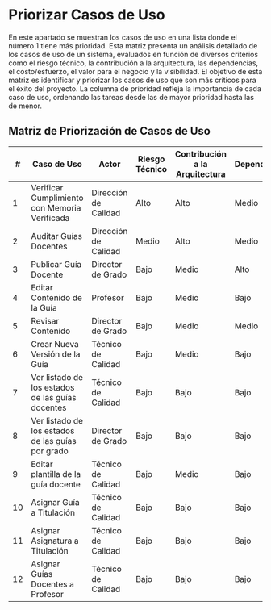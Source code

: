# Priorizar Casos de Uso
En este apartado se muestran los casos de uso en una lista donde el número 1 tiene más prioridad.  Esta matriz presenta un análisis detallado de los casos de uso de un sistema, evaluados en función de diversos criterios como el riesgo técnico, la contribución a la arquitectura, las dependencias, el costo/esfuerzo, el valor para el negocio y la visibilidad. El objetivo de esta matriz es identificar y priorizar los casos de uso que son más críticos para el éxito del proyecto. La columna de prioridad refleja la importancia de cada caso de uso, ordenando las tareas desde las de mayor prioridad hasta las de menor.

## Matriz de Priorización de Casos de Uso

| **#** | **Caso de Uso**                                     | **Actor**               | **Riesgo Técnico** | **Contribución a la Arquitectura** | **Dependencias** | **Costo/Esfuerzo** | **Valor para el Negocio** | **Visibilidad** | **Prioridad** |
|-------|-----------------------------------------------------|-------------------------|--------------------|-------------------------------------|------------------|---------------------|---------------------------|-----------------|---------------|
| 1     | Verificar Cumplimiento con Memoria Verificada       | Dirección de Calidad    | Alto               | Alto                                | Medio            | Alto                | Alto                      | Alto            | Alta          |
| 2     | Auditar Guías Docentes                              | Dirección de Calidad    | Medio              | Alto                                | Medio            | Alto                | Alto                      | Alto            | Alta          |
| 3     | Publicar Guía Docente                               | Director de Grado       | Bajo               | Medio                               | Alto             | Bajo                | Alto                      | Alto            | Alta          |
| 4     | Editar Contenido de la Guía                         | Profesor                | Bajo               | Medio                               | Bajo             | Medio               | Medio                     | Medio           | Media-Alta    |
| 5     | Revisar Contenido                                   | Director de Grado       | Bajo               | Medio                               | Medio            | Medio               | Medio                     | Medio           | Media-Alta    |
| 6     | Crear Nueva Versión de la Guía                      | Técnico de Calidad      | Bajo               | Medio                               | Bajo             | Medio               | Medio                     | Bajo            | Media         |
| 7     | Ver listado de los estados de las guías docentes    | Técnico de Calidad      | Bajo               | Bajo                                | Bajo             | Bajo                | Medio                     | Medio           | Media         |
| 8     | Ver listado de los estados de las guías por grado   | Director de Grado       | Bajo               | Bajo                                | Bajo             | Bajo                | Medio                     | Medio           | Media         |
| 9     | Editar plantilla de la guía docente                | Técnico de Calidad      | Bajo               | Medio                               | Bajo             | Medio               | Bajo                      | Bajo            | Media         |
| 10    | Asignar Guía a Titulación                           | Técnico de Calidad      | Bajo               | Bajo                                | Bajo             | Bajo                | Bajo                      | Bajo            | Baja          |
| 11    | Asignar Asignatura a Titulación                     | Técnico de Calidad      | Bajo               | Bajo                                | Bajo             | Bajo                | Bajo                      | Bajo            | Baja          |
| 12    | Asignar Guías Docentes a Profesor                   | Técnico de Calidad      | Bajo               | Bajo                                | Bajo             | Bajo                | Bajo                      | Medio           | Baja          |

